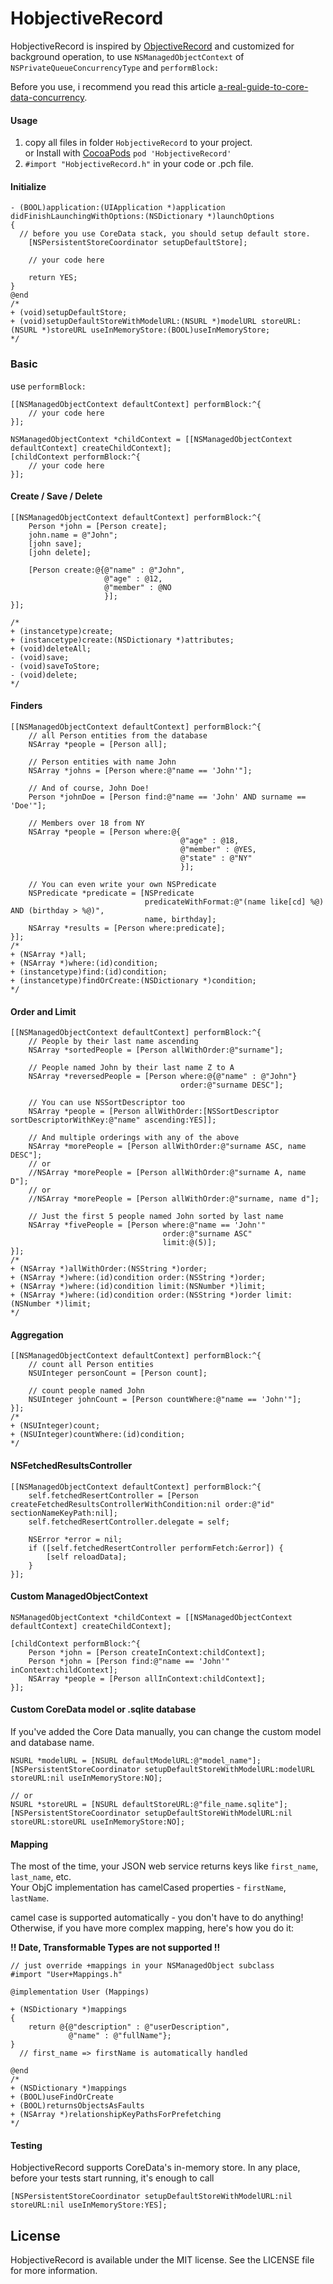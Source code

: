 # HobjectiveRecord

HobjectiveRecord is inspired by [ObjectiveRecord](https://github.com/supermarin/ObjectiveRecord) and customized for background operation, 
to use `NSManagedObjectContext` of `NSPrivateQueueConcurrencyType` and `performBlock:`

Before you use, i recommend you read this article [a-real-guide-to-core-data-concurrency](http://quellish.tumblr.com/post/97430076027/a-real-guide-to-core-data-concurrency).

#### Usage

1. copy all files in folder `HobjectiveRecord` to your project.<br>
   or Install with [CocoaPods](http://cocoapods.org) `pod 'HobjectiveRecord'`
2. `#import "HobjectiveRecord.h"` in your code or .pch file.

#### Initialize

``` objc
- (BOOL)application:(UIApplication *)application didFinishLaunchingWithOptions:(NSDictionary *)launchOptions
{
  // before you use CoreData stack, you should setup default store.
    [NSPersistentStoreCoordinator setupDefaultStore];
    
    // your code here
    
    return YES;
}
@end
/*
+ (void)setupDefaultStore;
+ (void)setupDefaultStoreWithModelURL:(NSURL *)modelURL storeURL:(NSURL *)storeURL useInMemoryStore:(BOOL)useInMemoryStore;
*/
```

### Basic

use `performBlock:`

``` objc
[[NSManagedObjectContext defaultContext] performBlock:^{
	// your code here
}];

NSManagedObjectContext *childContext = [[NSManagedObjectContext defaultContext] createChildContext];
[childContext performBlock:^{
	// your code here
}];
```


#### Create / Save / Delete

``` objc
[[NSManagedObjectContext defaultContext] performBlock:^{
    Person *john = [Person create];
    john.name = @"John";
    [john save];
    [john delete];
    
    [Person create:@{@"name" : @"John",
                     @"age" : @12, 
                     @"member" : @NO 
                     }];
}];

/*
+ (instancetype)create;
+ (instancetype)create:(NSDictionary *)attributes;
+ (void)deleteAll;
- (void)save;
- (void)saveToStore;
- (void)delete;
*/
```

#### Finders

``` objc
[[NSManagedObjectContext defaultContext] performBlock:^{
    // all Person entities from the database
    NSArray *people = [Person all];
    
    // Person entities with name John
    NSArray *johns = [Person where:@"name == 'John'"];
    
    // And of course, John Doe!
    Person *johnDoe = [Person find:@"name == 'John' AND surname == 'Doe'"];
    
    // Members over 18 from NY
    NSArray *people = [Person where:@{
                                      @"age" : @18,
                                      @"member" : @YES,
                                      @"state" : @"NY"
                                      }];
    
    // You can even write your own NSPredicate
    NSPredicate *predicate = [NSPredicate
                              predicateWithFormat:@"(name like[cd] %@) AND (birthday > %@)",
                              name, birthday];
    NSArray *results = [Person where:predicate];
}];
/*
+ (NSArray *)all;
+ (NSArray *)where:(id)condition;
+ (instancetype)find:(id)condition;
+ (instancetype)findOrCreate:(NSDictionary *)condition;
*/
```

#### Order and Limit

``` objc
[[NSManagedObjectContext defaultContext] performBlock:^{
    // People by their last name ascending
    NSArray *sortedPeople = [Person allWithOrder:@"surname"];
    
    // People named John by their last name Z to A
    NSArray *reversedPeople = [Person where:@{@"name" : @"John"}
                                      order:@"surname DESC"];
    
    // You can use NSSortDescriptor too
    NSArray *people = [Person allWithOrder:[NSSortDescriptor sortDescriptorWithKey:@"name" ascending:YES]];
    
    // And multiple orderings with any of the above
    NSArray *morePeople = [Person allWithOrder:@"surname ASC, name DESC"];
    // or
    //NSArray *morePeople = [Person allWithOrder:@"surname A, name D"];
    // or
    //NSArray *morePeople = [Person allWithOrder:@"surname, name d"];
    
    // Just the first 5 people named John sorted by last name
    NSArray *fivePeople = [Person where:@"name == 'John'"
                                  order:@"surname ASC"
                                  limit:@(5)];
}];
/*
+ (NSArray *)allWithOrder:(NSString *)order;
+ (NSArray *)where:(id)condition order:(NSString *)order;
+ (NSArray *)where:(id)condition limit:(NSNumber *)limit;
+ (NSArray *)where:(id)condition order:(NSString *)order limit:(NSNumber *)limit;
*/
```

#### Aggregation

``` objc
[[NSManagedObjectContext defaultContext] performBlock:^{
    // count all Person entities
    NSUInteger personCount = [Person count];
    
    // count people named John
    NSUInteger johnCount = [Person countWhere:@"name == 'John'"];
}];
/*
+ (NSUInteger)count;
+ (NSUInteger)countWhere:(id)condition;
*/
```

#### NSFetchedResultsController

``` objc
[[NSManagedObjectContext defaultContext] performBlock:^{
	self.fetchedResertController = [Person createFetchedResultsControllerWithCondition:nil order:@"id" sectionNameKeyPath:nil];
	self.fetchedResertController.delegate = self;

	NSError *error = nil;
	if ([self.fetchedResertController performFetch:&error]) {
    	[self reloadData];
	}
}];
```

#### Custom ManagedObjectContext

``` objc
NSManagedObjectContext *childContext = [[NSManagedObjectContext defaultContext] createChildContext];

[childContext performBlock:^{
    Person *john = [Person createInContext:childContext];
    Person *john = [Person find:@"name == 'John'" inContext:childContext];
    NSArray *people = [Person allInContext:childContext];
}];
```

#### Custom CoreData model or .sqlite database

If you've added the Core Data manually, you can change the custom model and database name.

``` objc
NSURL *modelURL = [NSURL defaultModelURL:@"model_name"];
[NSPersistentStoreCoordinator setupDefaultStoreWithModelURL:modelURL storeURL:nil useInMemoryStore:NO];
    
// or
NSURL *storeURL = [NSURL defaultStoreURL:@"file_name.sqlite"];
[NSPersistentStoreCoordinator setupDefaultStoreWithModelURL:nil storeURL:storeURL useInMemoryStore:NO];
```



#### Mapping

The most of the time, your JSON web service returns keys like `first_name`, `last_name`, etc. <br/>
Your ObjC implementation has camelCased properties - `firstName`, `lastName`.<br/>

camel case is supported automatically - you don't have to do anything! Otherwise, if you have more complex mapping, here's how you do it:

**!! Date, Transformable Types are not supported !!**

``` objc
// just override +mappings in your NSManagedObject subclass
#import "User+Mappings.h"

@implementation User (Mappings)

+ (NSDictionary *)mappings
{
    return @{@"description" : @"userDescription",
             @"name" : @"fullName"};
}
  // first_name => firstName is automatically handled

@end
/*
+ (NSDictionary *)mappings
+ (BOOL)useFindOrCreate
+ (BOOL)returnsObjectsAsFaults
+ (NSArray *)relationshipKeyPathsForPrefetching
*/
```

#### Testing

HobjectiveRecord supports CoreData's in-memory store. In any place, before your tests start running, it's enough to call

``` objc
[NSPersistentStoreCoordinator setupDefaultStoreWithModelURL:nil storeURL:nil useInMemoryStore:YES];
```


## License

HobjectiveRecord is available under the MIT license. See the LICENSE file
for more information.
